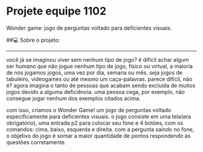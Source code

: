 # Projete equipe 1102
Wonder game: jogo de perguntas voltado para deficientes visuais.

##💻 Sobre o projeto:
________________________________________________________________________________________________________________________________________________________________________
você já se imaginou viver sem nenhum tipo de jogo? é difícil achar algum ser humano que não jogue nenhum tipo de jogo, físico ou virtual, a maioria de nós jogamos jogos, uma vez por dia, semana ou mês. seja jogos de tabuleiro, videogames ou até mesmo um caça-palavras. parece difícil, não é? agora imagina o tanto de pessoas que acabam sendo excluída de muitos jogos devido a alguma deficiência. uma pessoa cega, por exemplo, não consegue jogar nenhum dos exemplos citados acima.

com isso, criamos o Wonder Game! um jogo de perguntas voltado especificamente para deficientes visuais. o jogo consiste em uma tela(era obrigatório), uma entrada p2 para colocar seu fone e 4 botões, com os comandos: cima, baixo, esquerda e direita. com a pergunta saindo no fone, o objetivo do jogo é somar a maior quantidade de pontos respondendo as questões corretamente. 
